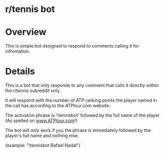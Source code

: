 # r/tennis bot

# Overview
This is  simple bot designed to respond to comments calling it for infromation.

# Details
This is a bot that only responds to any comment that calls it directly within the r/tennis subreddit only.

It will respond with the number of ATP ranking points the player named in the call has according to the ATPtour.com website.

The activation phrase is '!tennisbot' followed by the full name of the player (As spelled on www.ATPtour.com!)

The bot will only work if you the phrase is immediately followed by the player's full name and nothing else.

(example: "!tennisbot Rafael Nadal")

